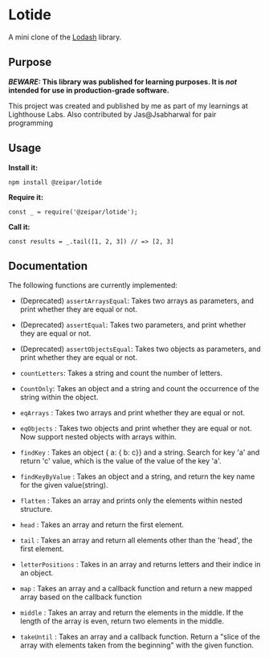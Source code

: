 # Lotide

A mini clone of the [Lodash](https://lodash.com) library.

## Purpose

**_BEWARE:_ This library was published for learning purposes. It is _not_ intended for use in production-grade software.**

This project was created and published by me as part of my learnings at Lighthouse Labs.
Also contributed by Jas@Jsabharwal for pair programming

## Usage

**Install it:**

`npm install @zeipar/lotide`

**Require it:**

`const _ = require('@zeipar/lotide');`

**Call it:**

`const results = _.tail([1, 2, 3]) // => [2, 3]`

## Documentation

The following functions are currently implemented:

* (Deprecated) `assertArraysEqual`: Takes two arrays as parameters, and print whether they are equal or not.

* (Deprecated) `assertEqual`: Takes two parameters, and print whether they are equal or not.

* (Deprecated) `assertObjectsEqual`: Takes two objects as parameters, and print whether they are equal or not.

* `countLetters`: Takes a string and count the number of letters.

* `CountOnly`: Takes an object and a string and count the occurrence of the string within the object.

* `eqArrays` : Takes two arrays and print whether they are equal or not.

* `eqObjects` : Takes two objects and print whether they are equal or not.
Now support nested objects with arrays within.

* `findKey` : Takes an object { a: { b: c}} and a string. Search for key 'a' and return 'c' value, which is the value of the value of the key 'a'.

* `findKeyByValue` : Takes an object and a string, and return the key name for the given value(string).

* `flatten` : Takes an array and prints only the elements within nested structure.

* `head` : Takes an array and return the first element.

* `tail` : Takes an array and return all elements other than the 'head', the first element.

* `letterPositions` : Takes in an array and returns letters and their indice in an object.

* `map` : Takes an array and a callback function and return a new mapped array based on the callback function

* `middle` : Takes an array and return the elements in the middle. If the length of the array is even, return two elements in the middle.

* `takeUntil` : Takes an array and a callback function. Return a "slice of the array with elements taken from the beginning" with the given function.
